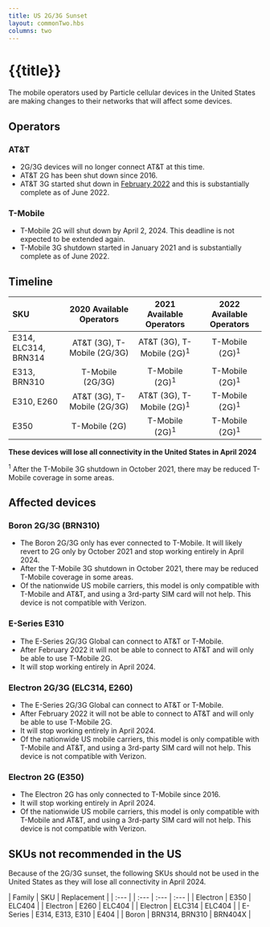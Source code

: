 ```yaml
---
title: US 2G/3G Sunset
layout: commonTwo.hbs
columns: two
---
```


# {{title}}

The mobile operators used by Particle cellular devices in the United States are making changes to their networks that will affect some devices.

## Operators

### AT&T

- 2G/3G devices will no longer connect AT&T at this time.
- AT&T 2G has been shut down since 2016.
- AT&T 3G started shut down in [February 2022](https://www.att.com/support/article/wireless/KM1324171/) and this is substantially complete as of June 2022.

### T-Mobile

- T-Mobile 2G will shut down by April 2, 2024. This deadline is not expected to be extended again.
- T-Mobile 3G shutdown started in January 2021 and is substantially complete as of June 2022.


## Timeline

| SKU | 2020 Available Operators | 2021 Available Operators | 2022 Available Operators | 
| :--- | :---: | :---: | :---: |
| E314, ELC314, BRN314 | AT&T (3G), T-Mobile (2G/3G) | AT&T (3G), T-Mobile (2G)<sup>1</sup> | T-Mobile (2G)<sup>1</sup> |
| E313, BRN310 | T-Mobile (2G/3G) | T-Mobile (2G)<sup>1</sup> | T-Mobile (2G)<sup>1</sup> |
| E310, E260 | AT&T (3G), T-Mobile (2G/3G) | AT&T (3G), T-Mobile (2G)<sup>1</sup> | T-Mobile (2G)<sup>1</sup> |
| E350 | T-Mobile (2G) | T-Mobile (2G)<sup>1</sup> | T-Mobile (2G)<sup>1</sup> |

**These devices will lose all connectivity in the United States in April 2024**

<sup>1</sup> After the T-Mobile 3G shutdown in October 2021, there may be reduced T-Mobile coverage in some areas.

## Affected devices

### Boron 2G/3G (BRN310)

- The Boron 2G/3G only has ever connected to T-Mobile. It will likely revert to 2G only by October 2021 and stop working entirely in April 2024.
- After the T-Mobile 3G shutdown in October 2021, there may be reduced T-Mobile coverage in some areas.
- Of the nationwide US mobile carriers, this model is only compatible with T-Mobile and AT&T, and using a 3rd-party SIM card will not help. This device is not compatible with Verizon.

### E-Series E310

- The E-Series 2G/3G Global can connect to AT&T or T-Mobile.
- After February 2022 it will not be able to connect to AT&T and will only be able to use T-Mobile 2G.
- It will stop working entirely in April 2024.

### Electron 2G/3G (ELC314, E260)

- The E-Series 2G/3G Global can connect to AT&T or T-Mobile.
- After February 2022 it will not be able to connect to AT&T and will only be able to use T-Mobile 2G.
- It will stop working entirely in April 2024.
- Of the nationwide US mobile carriers, this model is only compatible with T-Mobile and AT&T, and using a 3rd-party SIM card will not help. This device is not compatible with Verizon.

### Electron 2G (E350)

- The Electron 2G has only connected to T-Mobile since 2016.
- It will stop working entirely in April 2024.
- Of the nationwide US mobile carriers, this model is only compatible with T-Mobile and AT&T, and using a 3rd-party SIM card will not help. This device is not compatible with Verizon.

## SKUs not recommended in the US

Because of the 2G/3G sunset, the following SKUs should not be used in the United States as they will lose all connectivity in April 2024.

| Family | SKU | Replacement |
| :--- | | :--- | :--- | :--- |
| Electron | E350 | ELC404 |
| Electron | E260 | ELC404 |
| Electron | ELC314 | ELC404 |
| E-Series | E314, E313, E310 | E404 |
| Boron | BRN314, BRN310 | BRN404X |

